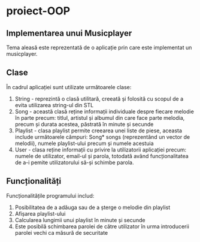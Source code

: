 # proiect-OOP
## Implementarea unui Musicplayer
Tema aleasă este reprezentată de o aplicație prin care este implementat un musicplayer.

## Clase
În cadrul aplicației sunt utilizate următoarele clase:
1. String - reprezintă o clasă utilitară, creeată și folosită cu scopul de a evita utilizarea string-ul din STL
2. Song - această clasă reține informații individuale despre fiecare melodie în parte precum:
   titlul, artistul și albumul din care face parte melodia, precum și durata acestea, păstrată în minute și secunde
3. Playlist - clasa playlist permite creearea unei liste de piese, aceasta include următoarele câmpuri:
   Song* songs (reprezentând un vector de melodii), numele playlist-ului precum și numele acestuia
4. User - clasa reține informații cu privire la utilizatorii aplicației precum: numele de utilizator, email-ul și parola,
totodată având funcționalitatea de a-i pemite utilizatorului să-și schimbe parola.

## Funcționalități
Funcționalitățile programului includ:
1. Posibilitatea de a adăuga sau de a șterge o melodie din playlist
2. Afișarea playlist-ului
3. Calcularea lungimii unui playlist în minute și secunde
4. Este posibilă schimbarea parolei de către utilizator în urma introducerii parolei vechi ca măsură de securitate